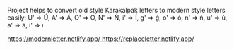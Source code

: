 Project helps to convert old style Karakalpak letters to modern style letters easily: U' => Ú, A' => Á, O' => Ó, N' => Ń, i' => Í, g' => ǵ, o' => ó, n' => ń, u' => ú, a' => á, i' => ı

[https://modernletter.netlify.app/
](https://replaceletter.netlify.app/)https://replaceletter.netlify.app/
